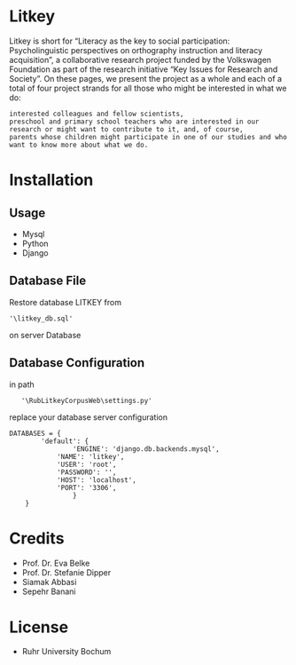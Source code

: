 


# Litkey
 Litkey is short for “Literacy as the key to social participation: Psycholinguistic perspectives on orthography instruction and literacy acquisition”, a collaborative research project funded by the Volkswagen Foundation as part of the research initiative “Key Issues for Research and Society”. On these pages, we present the project as a whole and each of a total of four project strands for all those who might be interested in what we do:

    interested colleagues and fellow scientists,
    preschool and primary school teachers who are interested in our research or might want to contribute to it, and, of course,
    parents whose children might participate in one of our studies and who want to know more about what we do.

# Installation
##  Usage
- Mysql
- Python
- Django

##  Database File 
	
Restore database LITKEY from

    '\litkey_db.sql'
 on server Database

##  Database Configuration
in path

       '\RubLitkeyCorpusWeb\settings.py' 
replace your database server configuration  
	
	DATABASES = {
    		'default': {
    		    	'ENGINE': 'django.db.backends.mysql',
        		'NAME': 'litkey',
		        'USER': 'root',
		        'PASSWORD': '',
		        'HOST': 'localhost',
		        'PORT': '3306',
    				}
		}

 
 
# Credits

 - Prof. Dr. Eva Belke
 - Prof. Dr. Stefanie Dipper
 - Siamak Abbasi
 - Sepehr Banani 
 
	

# License
 - Ruhr University Bochum
 
 